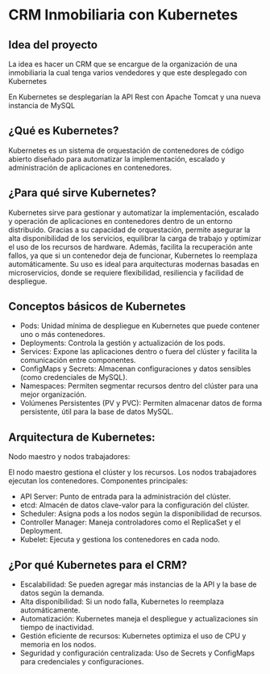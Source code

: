 # CRM Inmobiliaria con Kubernetes

## Idea del proyecto

La idea es hacer un CRM que se encargue de la organización de una inmobiliaria la cual tenga varios vendedores y que este desplegado con Kubernetes

En Kubernetes se desplegarían la API Rest con Apache Tomcat y una nueva instancia de MySQL

## ¿Qué es Kubernetes?

Kubernetes es un sistema de orquestación de contenedores de código abierto diseñado para automatizar la implementación, escalado y administración de aplicaciones en contenedores.

## ¿Para qué sirve Kubernetes?
Kubernetes sirve para gestionar y automatizar la implementación, escalado y operación de aplicaciones en contenedores dentro de un entorno distribuido. Gracias a su capacidad de orquestación, permite asegurar la alta disponibilidad de los servicios, equilibrar la carga de trabajo y optimizar el uso de los recursos de hardware. Además, facilita la recuperación ante fallos, ya que si un contenedor deja de funcionar, Kubernetes lo reemplaza automáticamente. Su uso es ideal para arquitecturas modernas basadas en microservicios, donde se requiere flexibilidad, resiliencia y facilidad de despliegue.

## Conceptos básicos de Kubernetes
- Pods: Unidad mínima de despliegue en Kubernetes que puede contener uno o más contenedores.
- Deployments: Controla la gestión y actualización de los pods.
- Services: Expone las aplicaciones dentro o fuera del clúster y facilita la comunicación entre componentes.
- ConfigMaps y Secrets: Almacenan configuraciones y datos sensibles (como credenciales de MySQL).
- Namespaces: Permiten segmentar recursos dentro del clúster para una mejor organización.
- Volúmenes Persistentes (PV y PVC): Permiten almacenar datos de forma persistente, útil para la base de datos MySQL.

## Arquitectura de Kubernetes:
Nodo maestro y nodos trabajadores:

El nodo maestro gestiona el clúster y los recursos.
Los nodos trabajadores ejecutan los contenedores.
Componentes principales:

- API Server: Punto de entrada para la administración del clúster.
- etcd: Almacén de datos clave-valor para la configuración del clúster.
- Scheduler: Asigna pods a los nodos según la disponibilidad de recursos.
- Controller Manager: Maneja controladores como el ReplicaSet y el Deployment.
- Kubelet: Ejecuta y gestiona los contenedores en cada nodo.

## ¿Por qué Kubernetes para el CRM?
- Escalabilidad: Se pueden agregar más instancias de la API y la base de datos según la demanda.
- Alta disponibilidad: Si un nodo falla, Kubernetes lo reemplaza automáticamente.
- Automatización: Kubernetes maneja el despliegue y actualizaciones sin tiempo de inactividad.
- Gestión eficiente de recursos: Kubernetes optimiza el uso de CPU y memoria en los nodos.
- Seguridad y configuración centralizada: Uso de Secrets y ConfigMaps para credenciales y configuraciones.
